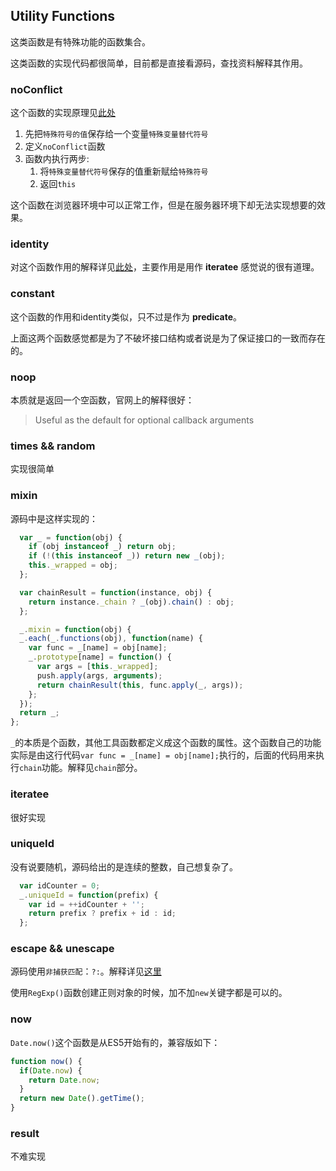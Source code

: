 ## Utility Functions

这类函数是有特殊功能的函数集合。

这类函数的实现代码都很简单，目前都是直接看源码，查找资料解释其作用。

### noConflict

这个函数的实现原理见[此处](https://blog.csdn.net/aitangyong/article/details/44200751)

1. 先把`特殊符号的值`保存给一个变量`特殊变量替代符号`
2. 定义`noConflict`函数
3. 函数内执行两步:
    1. 将`特殊变量替代符号`保存的值重新赋给`特殊符号`
    2. 返回`this`

这个函数在浏览器环境中可以正常工作，但是在服务器环境下却无法实现想要的效果。

### identity

对这个函数作用的解释详见[此处](https://stackoverflow.com/a/25299883)，主要作用是用作 **iteratee** 感觉说的很有道理。

### constant

这个函数的作用和identity类似，只不过是作为 **predicate**。

上面这两个函数感觉都是为了不破坏接口结构或者说是为了保证接口的一致而存在的。

### noop

本质就是返回一个空函数，官网上的解释很好：

> Useful as the default for optional callback arguments

### times && random

实现很简单

### mixin

源码中是这样实现的：

```js
  var _ = function(obj) {
    if (obj instanceof _) return obj;
    if (!(this instanceof _)) return new _(obj);
    this._wrapped = obj;
  };

  var chainResult = function(instance, obj) {
    return instance._chain ? _(obj).chain() : obj;
  };

  _.mixin = function(obj) {
  _.each(_.functions(obj), function(name) {
    var func = _[name] = obj[name];
    _.prototype[name] = function() {
      var args = [this._wrapped];
      push.apply(args, arguments);
      return chainResult(this, func.apply(_, args));
    };
  });
  return _;
};
```
`_`的本质是个函数，其他工具函数都定义成这个函数的属性。这个函数自己的功能实际是由这行代码`var func = _[name] = obj[name];`执行的，后面的代码用来执行`chain`功能。解释见`chain`部分。

### iteratee

很好实现

### uniqueId

没有说要随机，源码给出的是连续的整数，自己想复杂了。

```js
  var idCounter = 0;
  _.uniqueId = function(prefix) {
    var id = ++idCounter + '';
    return prefix ? prefix + id : id;
  };
```

### escape && unescape

源码使用`非捕获匹配`：`?:`。解释详见[这里](https://developer.mozilla.org/en-US/docs/Web/JavaScript/Reference/Global_Objects/RegExp)

使用`RegExp()`函数创建正则对象的时候，加不加`new`关键字都是可以的。

### now

`Date.now()`这个函数是从ES5开始有的，兼容版如下：

```js
function now() {
  if(Date.now) {
    return Date.now;
  }
  return new Date().getTime();
}
```

### result

不难实现

